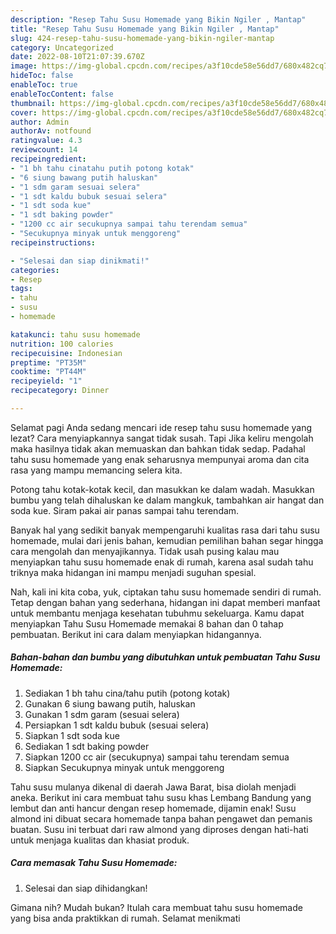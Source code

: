 ```yaml
---
description: "Resep Tahu Susu Homemade yang Bikin Ngiler , Mantap"
title: "Resep Tahu Susu Homemade yang Bikin Ngiler , Mantap"
slug: 424-resep-tahu-susu-homemade-yang-bikin-ngiler-mantap
category: Uncategorized
date: 2022-08-10T21:07:39.670Z
image: https://img-global.cpcdn.com/recipes/a3f10cde58e56dd7/680x482cq70/tahu-susu-homemade-foto-resep-utama.jpg
hideToc: false
enableToc: true
enableTocContent: false
thumbnail: https://img-global.cpcdn.com/recipes/a3f10cde58e56dd7/680x482cq70/tahu-susu-homemade-foto-resep-utama.jpg
cover: https://img-global.cpcdn.com/recipes/a3f10cde58e56dd7/680x482cq70/tahu-susu-homemade-foto-resep-utama.jpg
author: Admin
authorAv: notfound
ratingvalue: 4.3
reviewcount: 14
recipeingredient:
- "1 bh tahu cinatahu putih potong kotak"
- "6 siung bawang putih haluskan"
- "1 sdm garam sesuai selera"
- "1 sdt kaldu bubuk sesuai selera"
- "1 sdt soda kue"
- "1 sdt baking powder"
- "1200 cc air secukupnya sampai tahu terendam semua"
- "Secukupnya minyak untuk menggoreng"
recipeinstructions:

- "Selesai dan siap dinikmati!"
categories:
- Resep
tags:
- tahu
- susu
- homemade

katakunci: tahu susu homemade 
nutrition: 100 calories
recipecuisine: Indonesian
preptime: "PT35M"
cooktime: "PT44M"
recipeyield: "1"
recipecategory: Dinner

---
```



Selamat pagi Anda sedang mencari ide resep tahu susu homemade yang lezat? Cara menyiapkannya sangat tidak susah. Tapi Jika keliru mengolah maka hasilnya tidak akan memuaskan dan bahkan tidak sedap. Padahal tahu susu homemade yang enak seharusnya mempunyai aroma dan cita rasa yang mampu memancing selera kita.


Potong tahu kotak-kotak kecil, dan masukkan ke dalam wadah. Masukkan bumbu yang telah dihaluskan ke dalam mangkuk, tambahkan air hangat dan soda kue. Siram pakai air panas sampai tahu terendam.

Banyak hal yang sedikit banyak mempengaruhi kualitas rasa dari tahu susu homemade, mulai dari jenis bahan, kemudian pemilihan bahan segar hingga cara mengolah dan menyajikannya. Tidak usah pusing kalau mau menyiapkan tahu susu homemade enak di rumah, karena asal sudah tahu triknya maka hidangan ini mampu menjadi suguhan spesial.


Nah, kali ini kita coba, yuk, ciptakan tahu susu homemade sendiri di rumah. Tetap dengan bahan yang sederhana, hidangan ini dapat memberi manfaat untuk membantu menjaga kesehatan tubuhmu sekeluarga. Kamu dapat menyiapkan Tahu Susu Homemade memakai 8 bahan dan 0 tahap pembuatan. Berikut ini cara dalam menyiapkan hidangannya.

<!--inarticleads1-->

##### Bahan-bahan dan bumbu yang dibutuhkan untuk pembuatan Tahu Susu Homemade:

1. Sediakan 1 bh tahu cina/tahu putih (potong kotak)
1. Gunakan 6 siung bawang putih, haluskan
1. Gunakan 1 sdm garam (sesuai selera)
1. Persiapkan 1 sdt kaldu bubuk (sesuai selera)
1. Siapkan 1 sdt soda kue
1. Sediakan 1 sdt baking powder
1. Siapkan 1200 cc air (secukupnya) sampai tahu terendam semua
1. Siapkan Secukupnya minyak untuk menggoreng


Tahu susu mulanya dikenal di daerah Jawa Barat, bisa diolah menjadi aneka. Berikut ini cara membuat tahu susu khas Lembang Bandung yang lembut dan anti hancur dengan resep homemade, dijamin enak! Susu almond ini dibuat secara homemade tanpa bahan pengawet dan pemanis buatan. Susu ini terbuat dari raw almond yang diproses dengan hati-hati untuk menjaga kualitas dan khasiat produk. 

<!--inarticleads2-->

##### Cara memasak Tahu Susu Homemade:


1. Selesai dan siap dihidangkan!



Gimana nih? Mudah bukan? Itulah cara membuat tahu susu homemade yang bisa anda praktikkan di rumah. Selamat menikmati
